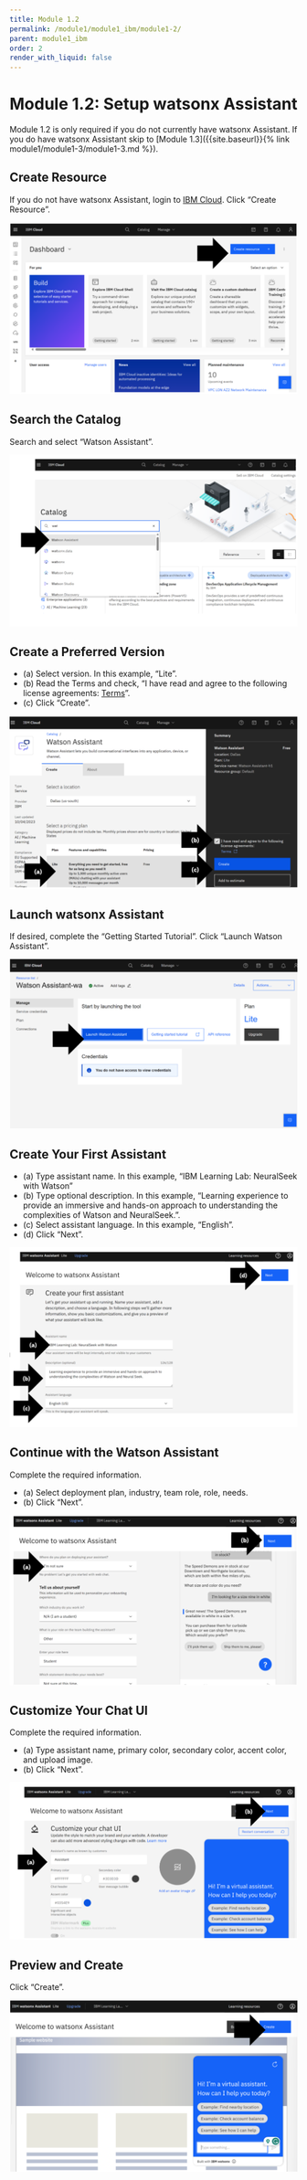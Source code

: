 ```yaml
---
title: Module 1.2
permalink: /module1/module1_ibm/module1-2/
parent: module1_ibm
order: 2
render_with_liquid: false
---
```


# Module 1.2: Setup watsonx Assistant

Module 1.2 is only required if you do not currently have watsonx Assistant. 
If you do have watsonx Assistant skip to [Module 1.3]({{site.baseurl}}{% link module1/module1-3/module1-3.md %}).

## Create Resource
If you do not have watsonx Assistant, login to [IBM Cloud](https://cloud.ibm.com/login?cm_sp=ibmdev-_-developer-_-trial&_gl=1*1odtrhw*_ga*NTM2NzU0MTk0LjE2OTY1MjE4NDQ.*_ga_FYECCCS21D*MTY5Njg2NzU0Ni41LjEuMTY5Njg2ODg5OS4wLjAuMA..). 
Click “Create Resource”.

![image1.2.1](images/image1.2.1.png)
 
## Search the Catalog
Search and select “Watson Assistant”. 

![image1.2.2](images/image1.2.2.png)

## Create a Preferred Version
* (a) Select version. In this example, “Lite”.
* (b) Read the Terms and check, “I have read and agree to the following license agreements: [Terms](https://www.ibm.com/software/sla/sladb.nsf/sla/bm-0038-15)”.
* (c) Click “Create”.

![image1.2.3](images/image1.2.3.png)

## Launch watsonx Assistant
If desired, complete the “Getting Started Tutorial”. 
Click “Launch Watson Assistant”.

![image1.2.4](images/image1.2.4.png)

## Create Your First Assistant
* (a) Type assistant name. In this example, “IBM Learning Lab: NeuralSeek with Watson”
* (b) Type optional description. In this example, “Learning experience to provide an immersive and hands-on approach to understanding the complexities of Watson and NeuralSeek.”.
* (c) Select assistant language. In this example, “English”.
* (d) Click “Next”.

![image1.2.5](images/image1.2.5.png)

## Continue with the Watson Assistant
 Complete the required information. 
 * (a) Select deployment plan, industry, team role, role, needs. 
 * (b) Click “Next”.

 ![image1.2.6](images/image1.2.6.png)
 
## Customize Your Chat UI
Complete the required information. 
* (a) Type assistant name, primary color, secondary color, accent color, and upload image. 
* (b) Click “Next”.

![image1.2.7](images/image1.2.7.png)

## Preview and Create
Click “Create”.

![image1.2.8](images/image1.2.8.png)
